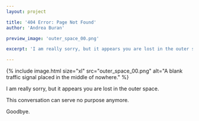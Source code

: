 ```yaml
---
layout: project

title: '404 Error: Page Not Found'
author: 'Andrea Buran'

preview_image: 'outer_space_00.png'

excerpt: 'I am really sorry, but it appears you are lost in the outer space.'

---
```


<div class="figures">
  {% include image.html size="xl" src="outer_space_00.png" alt="A blank traffic signal placed in the middle of nowhere." %}
</div>

I am really sorry, but it appears you are lost in the outer space.

This conversation can serve no purpose anymore.

Goodbye. 